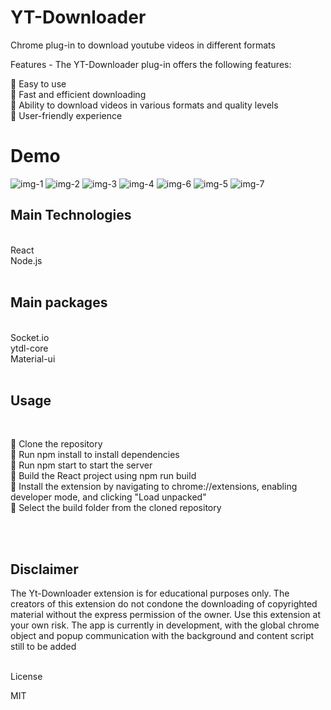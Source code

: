 # YT-Downloader
Chrome plug-in to download youtube videos in different formats 


Features -
The YT-Downloader plug-in offers the following features:

📍 Easy to use 
<br>
📍 Fast and efficient downloading
<br>
📍 Ability to download videos in various formats and quality levels
<br>
📍 User-friendly experience
<br>


# Demo

![img-1](https://user-images.githubusercontent.com/94692552/224392016-e204d461-4f5b-4c6c-a8f4-ce136b8843ec.jpg)
![img-2](https://user-images.githubusercontent.com/94692552/224392086-e2b3f0e0-c715-4135-a25f-5acf095a03c6.jpg)
![img-3](https://user-images.githubusercontent.com/94692552/224392203-46b01df2-ea25-4252-bf51-5e2661a65cca.jpg)
![img-4](https://user-images.githubusercontent.com/94692552/224392226-00203fd2-1017-49cf-9f75-383452156ec7.jpg)
![img-6](https://user-images.githubusercontent.com/94692552/224392244-cf9236f5-b055-44fd-9745-e46ba5995909.jpg)
![img-5](https://user-images.githubusercontent.com/94692552/224392256-3b6fac68-71ef-4543-8aac-ee1a1118e941.jpg)
![img-7](https://user-images.githubusercontent.com/94692552/224392270-56273733-3faa-454c-8355-f19eba26f08a.jpg)

## Main Technologies ##
<br>
React<br>
Node.js
<br>


<br>

## Main packages ##
<br>
Socket.io
<br>
ytdl-core
<br>
Material-ui

<br>
<br>

## Usage ##
<br>

📌 Clone the repository
<br>
📌 Run npm install to install dependencies
<br>
📌 Run npm start to start the server
<br>
📌 Build the React project using npm run build
<br>
📌 Install the extension by navigating to chrome://extensions, enabling developer mode, and clicking "Load unpacked"
<br>
📌 Select the build folder from the cloned repository
<br>

<br><br>
## Disclaimer ## 
The Yt-Downloader extension is for educational purposes only. The creators of this extension do not condone the downloading of copyrighted material without the express permission of the owner. Use this extension at your own risk.
The app is currently in development, with the global chrome object and popup communication with the background and content script still to be added

<br>
License

MIT
